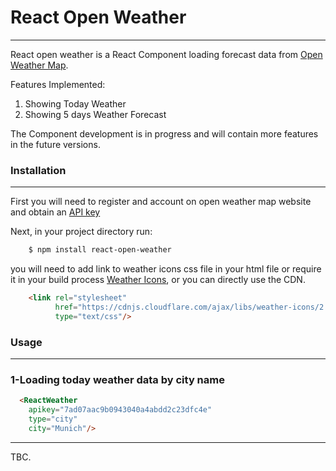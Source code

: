 # React Open Weather
-------------
React open weather is a React Component loading forecast data from [Open Weather Map](https://openweathermap.org/).

Features Implemented:

 1. Showing Today Weather
 2. Showing 5 days Weather Forecast

The Component development is in progress and will contain more features in the future versions.

### Installation
-------------
First you will need to register and account on open weather map website and obtain an [API key](http://openweathermap.org/appid)

Next, in your project directory run:
```sh
    $ npm install react-open-weather
```
you will need to add link to weather icons css file in your html file or require it in your build process
[Weather Icons](https://erikflowers.github.io/weather-icons/), or you can directly use the CDN.

```html
    <link rel="stylesheet" 
          href="https://cdnjs.cloudflare.com/ajax/libs/weather-icons/2.0.9/css/weather-icons.min.css" 
          type="text/css"/>
```


### Usage
-------------

### 1-Loading today weather data by city name
```html
  <ReactWeather
    apikey="7ad07aac9b0943040a4abdd2c23dfc4e"
    type="city"
    city="Munich"/>
```

----------

TBC.